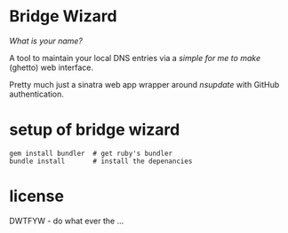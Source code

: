 Bridge Wizard
=============

*What is your name?*

A tool to maintain your local DNS entries via a *simple for me to make* (ghetto)
web interface.

Pretty much just a sinatra web app wrapper around _nsupdate_ with GitHub 
authentication.

# setup of bridge wizard

    gem install bundler  # get ruby's bundler
    bundle install       # install the depenancies

# license

DWTFYW - do what ever the ... 
